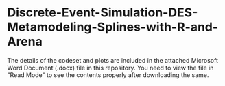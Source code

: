 # Discrete-Event-Simulation-DES-Metamodeling-Splines-with-R-and-Arena

The details of the codeset and plots are included in the attached Microsoft Word Document (.docx) file in this repository. 
You need to view the file in "Read Mode" to see the contents properly after downloading the same.
